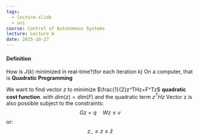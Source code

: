 ```yaml
---
tags:
  - lecture-slide
  - uni
course: Control of Autonomous Systems
lecture: Lecture 6
date: 2025-10-27
---
```


#### Definition
How is $J(k)$ minimized in real-time?(for each iteration k)
On a computer, that is **Quadratic Programming**

We want to find vector $z$ to minimize $\frac{1}{2}z^THz+F^Tz$ **quadratic cost function**.
with $dim(z)=dim(F)$ and the quadratic term $z^THz$ Vector z is also possible subject to the constraints:
$$
Gz=q \quad  Wz\leq v
$$
or:
$$
z_{-}\leq z \leq \bar{z}
$$

